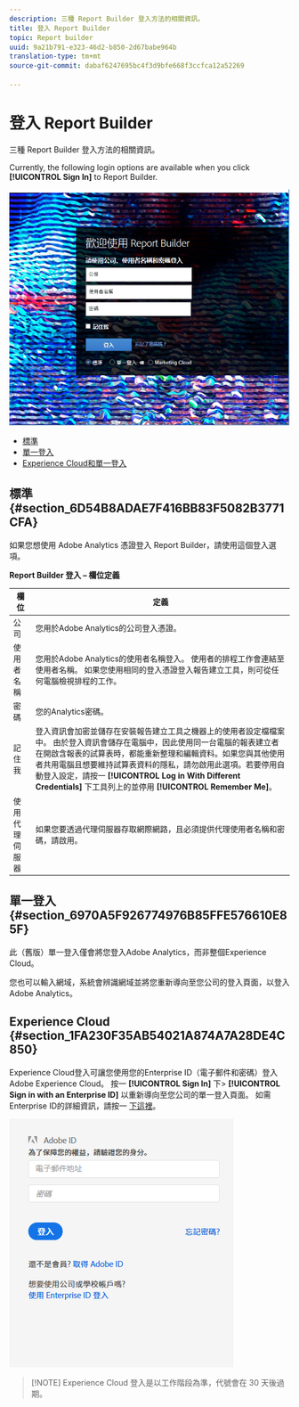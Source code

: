 ```yaml
---
description: 三種 Report Builder 登入方法的相關資訊。
title: 登入 Report Builder
topic: Report builder
uuid: 9a21b791-e323-46d2-b850-2d67babe964b
translation-type: tm+mt
source-git-commit: dabaf6247695bc4f3d9bfe668f3ccfca12a52269

---
```



# 登入 Report Builder

三種 Report Builder 登入方法的相關資訊。

Currently, the following login options are available when you click **[!UICONTROL Sign In]** to Report Builder.

![](assets/login_screen.png)

* [標準](/help/analyze/report-builder/setup/login.md#section_6D54B8ADAE7F416BB83F5082B3771CFA)
* [單一登入](/help/analyze/report-builder/setup/login.md#section_6970A5F926774976B85FFE576610E85F)
* [Experience Cloud和單一登入](/help/analyze/report-builder/setup/login.md#section_1FA230F35AB54021A874A7A28DE4C850)

## 標準 {#section_6D54B8ADAE7F416BB83F5082B3771CFA}

如果您想使用 Adobe Analytics 憑證登入 Report Builder，請使用這個登入選項。

**Report Builder 登入 – 欄位定義**

| 欄位 | 定義 |
|--- |--- |
| 公司 | 您用於Adobe Analytics的公司登入憑證。 |
| 使用者名稱 | 您用於Adobe Analytics的使用者名稱登入。 使用者的排程工作會連結至使用者名稱。 如果您使用相同的登入憑證登入報告建立工具，則可從任何電腦檢視排程的工作。 |
| 密碼 | 您的Analytics密碼。 |
| 記住我 | 登入資訊會加密並儲存在安裝報告建立工具之機器上的使用者設定檔檔案中。 由於登入資訊會儲存在電腦中，因此使用同一台電腦的報表建立者在開啟含報表的試算表時，都能重新整理和編輯資料。如果您與其他使用者共用電腦且想要維持試算表資料的隱私，請勿啟用此選項。若要停用自動登入設定，請按一 **[!UICONTROL Log in With Different Credentials]** 下工具列上的並停用 **[!UICONTROL Remember Me]**。 |
| 使用代理伺服器 | 如果您要透過代理伺服器存取網際網路，且必須提供代理使用者名稱和密碼，請啟用。 |

## 單一登入 {#section_6970A5F926774976B85FFE576610E85F}

此（舊版）單一登入僅會將您登入Adobe Analytics，而非整個Experience Cloud。

您也可以輸入網域，系統會辨識網域並將您重新導向至您公司的登入頁面，以登入Adobe Analytics。

## Experience Cloud {#section_1FA230F35AB54021A874A7A28DE4C850}

Experience Cloud登入可讓您使用您的Enterprise ID（電子郵件和密碼）登入Adobe Experience Cloud。 按一 **[!UICONTROL Sign In]** 下> **[!UICONTROL Sign in with an Enterprise ID]** 以重新導向至您公司的單一登入頁面。 如需Enterprise ID的詳細資訊，請按一 [下這裡](https://helpx.adobe.com/tw/enterprise/kb/enterprise-id-faq.html#whatis)。

![](assets/adobe_id_login.png)

>[!NOTE] Experience Cloud 登入是以工作階段為準，代號會在 30 天後過期。

